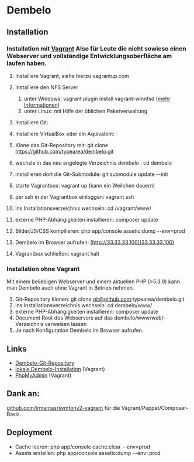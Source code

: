 # Dembelo

## Installation

### Installation mit [Vagrant](https://www.vagrantup.com/) Also für Leute die nicht sowieso einen Webserver und vollständige Entwicklungsoberfläche am laufen haben.

1. Installiere Vagrant, siehe hierzu vagrantup.com
2. Installiere den NFS Server
    1. unter Windows: vagrant plugin install vagrant-winnfsd ([mehr Informationen](https://github.com/GM-Alex/vagrant-winnfsd))
    2. unter Linux: mit Hilfe der üblichen Paketverwaltung 
3. Installiere Git: 
4. Installiere VirtualBox oder ein Aquivalent: 
5. Klone das Git-Repository mit: git clone https://github.com/typearea/dembelo.git
6. wechsle in das neu angelegte Verzeichnis _dembelo_ : cd dembelo
7. installieren dort die Git-Submodule: git submodule update --init
8. starte Vagrantbox: vagrant up (kann ein Weilchen dauern)

7. per ssh in der Vagrantbox einloggen: vagrant ssh
8. ins Installationsverzeichnis wechseln: cd /vagrant/www/
9. externe PHP-Abhängigkeiten installieren: composer update
10. Bilder/JS/CSS kompilieren: php app/console assetic:dump --env=prod
11. Dembelo im Browser aufrufen: [http://33.33.33.100](33.33.33.100)
12. Vagrantbox schließen: vagrant halt

### Installation ohne Vagrant
Mit einem beliebigen Webserver und einem aktuellen PHP (>5.3.9) kann man Dembelo auch ohne Vagrant in Betrieb nehmen.
1. Git-Repository klonen: git clone git@github.com:typearea/dembelo.git
2. ins Installationsverzeichnis wechseln: cd dembelo/www/
3. externe PHP-Abhängigkeiten installieren: composer update
4. Document Root des Webservers auf das dembelo/www/web/-Verzeichnis verweisen lassen
5. Je nach Konfiguration Dembelo im Browser aufrufen.


## Links
* [Dembelo-Git-Repository](http://github.com:typearea)
* [lokale Dembelo-Installation](http://33.33.33.100/) (Vagrant)
* [PhpMyAdmin](http://33.33.33.100/phpmyadmin) (Vagrant)

## Dank an:
[github.com/irmantas/symfony2-vagrant](https://github.com/irmantas/symfony2-vagrant) für die Vagrant/Puppet/Composer-Basis.

## Deployment
* Cache leeren: php app/console cache:clear --env=prod
* Assets erstellen: php app/console assetic:dump --env=prod
